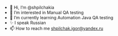 - 👋 Hi, I’m @shpilchakia
- 👀 I’m interested in Manual QA testing
- 🌱 I’m currently learning Automation Java QA testing
- ✨ I speak Russian
- 📫 How to reach me shpilchak.igor@yandex.ru

<!---
shpilchakia/shpilchakia is a ✨ special ✨ repository because its `README.md` (this file) appears on your GitHub profile.
You can click the Preview link to take a look at your changes.
--->
